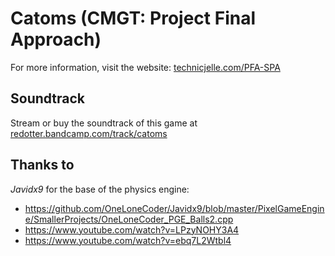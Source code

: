 ﻿# Catoms (CMGT: Project Final Approach)

For more information, visit the website: [technicjelle.com/PFA-SPA](http://technicjelle.com/PFA-SPA)

## Soundtrack
Stream or buy the soundtrack of this game at [redotter.bandcamp.com/track/catoms](https://redotter.bandcamp.com/track/catoms)

## Thanks to
_Javidx9_ for the base of the physics engine:  
- https://github.com/OneLoneCoder/Javidx9/blob/master/PixelGameEngine/SmallerProjects/OneLoneCoder_PGE_Balls2.cpp  
- https://www.youtube.com/watch?v=LPzyNOHY3A4  
- https://www.youtube.com/watch?v=ebq7L2Wtbl4  
